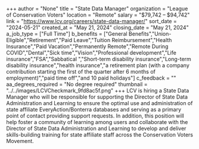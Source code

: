 +++
author = "None"
title = "State Data Manager"
organization = "League of Conservation Voters"
location = "Remote"
salary = "$79,742 – $94,742"
link = "https://www.lcv.org/careers/state-data-manager/"
sort_date = "2024-05-21"
created_at = "May 21, 2024"
closing_date = "May 21, 2024"
a_job_type = ["Full Time"]
b_benefits = ["General Benefits","Union-Eligible","Retirement","Paid Leave","Tuition Reimbursement","Health Insurance","Paid Vacation","Permanently Remote","Remote During COVID","Dental","Sick time","Vision","Professional development","Life insurance","FSA","Sabbatical ","Short-term disability insurance","Long-term disability insurance","health insurance","a retirement plan (with a company contribution starting the first of the quarter after 6 months of employment)","paid time off","and 10 paid holidays"]
c_feedback = ""
aa_degrees_required = "No degree required"
thumbnail = "../../images/LCVCheckmark_9fd8ac5f.png"
+++
LCV is hiring a State Data Manager who will be responsible for supporting the Director of State Data Administration and Learning to ensure the optimal use and administration of state affiliate EveryAction/Bonterra databases and serving as a primary point of contact providing support requests. In addition, this position will help foster a community of learning among users and collaborate with the Director of State Data Administration and Learning to develop and deliver skills-building training for state affiliate staff across the Conservation Voters Movement.  